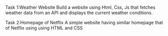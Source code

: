 Task 1:Weather Website 
Build a website using Html, Css, Js that
fetches weather data from an API and
displays the current weather conditions.

Task 2:Homepage of Netflix
A simple website having similar homepage
that of Netflix using using HTML and
CSS
